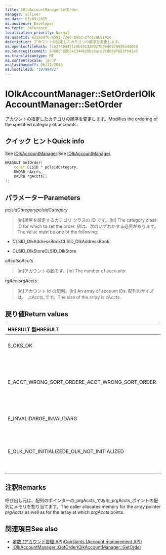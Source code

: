 ```yaml
---
title: IOlkAccountManagerSetOrder
manager: soliver
ms.date: 03/09/2015
ms.audience: Developer
ms.topic: reference
localization_priority: Normal
ms.assetid: e219adf6-e591-72e6-b9bd-2fc62eb5142d
description: アカウントの指定したカテゴリの順序を変更します。
ms.openlocfilehash: fcb27404471c9b551320027b0ed6979926ad3d58
ms.sourcegitcommit: 9d60cd82b5413446e5bc8ace2cd689f683fb41a7
ms.translationtype: MT
ms.contentlocale: ja-JP
ms.lasthandoff: 06/11/2018
ms.locfileid: "19799472"
---
```

# <a name="iolkaccountmanagersetorder"></a><span data-ttu-id="5ed63-103">IOlkAccountManager::SetOrder</span><span class="sxs-lookup"><span data-stu-id="5ed63-103">IOlkAccountManager::SetOrder</span></span>

<span data-ttu-id="5ed63-104">アカウントの指定したカテゴリの順序を変更します。</span><span class="sxs-lookup"><span data-stu-id="5ed63-104">Modifies the ordering of the specified category of accounts.</span></span>
  
## <a name="quick-info"></a><span data-ttu-id="5ed63-105">クイック ヒント</span><span class="sxs-lookup"><span data-stu-id="5ed63-105">Quick info</span></span>

<span data-ttu-id="5ed63-106">See [IOlkAccountManager](iolkaccountmanager.md).</span><span class="sxs-lookup"><span data-stu-id="5ed63-106">See [IOlkAccountManager](iolkaccountmanager.md).</span></span>
  
```cpp
HRESULT SetOrder(
    const CLSID * pclsidCategory,
    DWORD cAccts,
    DWORD rgAccts[]
);

```

## <a name="parameters"></a><span data-ttu-id="5ed63-107">パラメーター</span><span class="sxs-lookup"><span data-stu-id="5ed63-107">Parameters</span></span>

<span data-ttu-id="5ed63-108">_pclsidCategory_</span><span class="sxs-lookup"><span data-stu-id="5ed63-108">_pclsidCategory_</span></span>
  
> <span data-ttu-id="5ed63-109">[in]順序を設定するカテゴリ クラスの ID です。</span><span class="sxs-lookup"><span data-stu-id="5ed63-109">[in] The category class ID for which to set the order.</span></span> <span data-ttu-id="5ed63-110">値は、次のいずれかする必要があります。</span><span class="sxs-lookup"><span data-stu-id="5ed63-110">The value must be one of the following:</span></span>
    
   - <span data-ttu-id="5ed63-111">CLSID_OlkAddressBook</span><span class="sxs-lookup"><span data-stu-id="5ed63-111">CLSID_OlkAddressBook</span></span>
    
   - <span data-ttu-id="5ed63-112">CLSID_OlkStore</span><span class="sxs-lookup"><span data-stu-id="5ed63-112">CLSID_OlkStore</span></span>
    
<span data-ttu-id="5ed63-113">_cAccts_</span><span class="sxs-lookup"><span data-stu-id="5ed63-113">_cAccts_</span></span>
  
> <span data-ttu-id="5ed63-114">[in]アカウントの数です。</span><span class="sxs-lookup"><span data-stu-id="5ed63-114">[in] The number of accounts.</span></span>
    
<span data-ttu-id="5ed63-115">_rgAccts_</span><span class="sxs-lookup"><span data-stu-id="5ed63-115">_rgAccts_</span></span>
  
> <span data-ttu-id="5ed63-116">[in]アカウント Id の配列。</span><span class="sxs-lookup"><span data-stu-id="5ed63-116">[in] An array of account IDs.</span></span> <span data-ttu-id="5ed63-117">配列のサイズは、 _cAccts_です。</span><span class="sxs-lookup"><span data-stu-id="5ed63-117">The size of the array is  _cAccts_.</span></span>
    
## <a name="return-values"></a><span data-ttu-id="5ed63-118">戻り値</span><span class="sxs-lookup"><span data-stu-id="5ed63-118">Return values</span></span>

|<span data-ttu-id="5ed63-119">**HRESULT 型**</span><span class="sxs-lookup"><span data-stu-id="5ed63-119">**HRESULT**</span></span>|<span data-ttu-id="5ed63-120">**Description**</span><span class="sxs-lookup"><span data-stu-id="5ed63-120">**Description**</span></span>|
|:-----|:-----|
|<span data-ttu-id="5ed63-121">S_OK</span><span class="sxs-lookup"><span data-stu-id="5ed63-121">S_OK</span></span>  <br/> |<span data-ttu-id="5ed63-122">呼び出しが成功しました。</span><span class="sxs-lookup"><span data-stu-id="5ed63-122">The call succeeded.</span></span>  <br/> |
|<span data-ttu-id="5ed63-123">E_ACCT_WRONG_SORT_ORDER</span><span class="sxs-lookup"><span data-stu-id="5ed63-123">E_ACCT_WRONG_SORT_ORDER</span></span>  <br/> |<span data-ttu-id="5ed63-124">新しい並べ替え順より古い並べ替え順序もアカウントの数が異なるがあります。</span><span class="sxs-lookup"><span data-stu-id="5ed63-124">The new sort order has a different number of accounts than the old sort order.</span></span>  <br/> |
|<span data-ttu-id="5ed63-125">E_INVALIDARG</span><span class="sxs-lookup"><span data-stu-id="5ed63-125">E_INVALIDARG</span></span>  <br/> |<span data-ttu-id="5ed63-126">いくつかの引数は無効です。</span><span class="sxs-lookup"><span data-stu-id="5ed63-126">One or more arguments are invalid.</span></span>  <br/> |
|<span data-ttu-id="5ed63-127">E_OLK_NOT_INITIALIZED</span><span class="sxs-lookup"><span data-stu-id="5ed63-127">E_OLK_NOT_INITIALIZED</span></span>  <br/> |<span data-ttu-id="5ed63-128">アカウント マネージャーが使用するために初期化されていません。</span><span class="sxs-lookup"><span data-stu-id="5ed63-128">The account manager has not been initialized for use.</span></span>  <br/> |
   
## <a name="remarks"></a><span data-ttu-id="5ed63-129">注釈</span><span class="sxs-lookup"><span data-stu-id="5ed63-129">Remarks</span></span>

<span data-ttu-id="5ed63-130">呼び出し元は、配列のポインターの_prgAccts_である_prgAccts_ポイントの配列にメモリを割り当てます。</span><span class="sxs-lookup"><span data-stu-id="5ed63-130">The caller allocates memory for the array pointer  _prgAccts_ as well as for the array at which  _prgAccts_ points.</span></span> 
  
## <a name="see-also"></a><span data-ttu-id="5ed63-131">関連項目</span><span class="sxs-lookup"><span data-stu-id="5ed63-131">See also</span></span>

- [<span data-ttu-id="5ed63-132">定数 (アカウント管理 API)</span><span class="sxs-lookup"><span data-stu-id="5ed63-132">Constants (Account management API)</span></span>](constants-account-management-api.md)  
- [<span data-ttu-id="5ed63-133">IOlkAccountManager::GetOrder</span><span class="sxs-lookup"><span data-stu-id="5ed63-133">IOlkAccountManager::GetOrder</span></span>](iolkaccountmanager-getorder.md)

